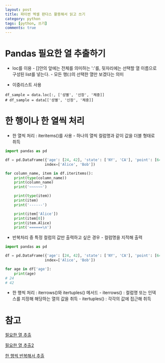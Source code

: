 ```yaml
---
layout: post
title: 파이썬 엑셀 판다스 활용해서 읽고 쓰기
category: python
tags: [python, 쓰기]
comments: true
---
```


# Pandas 필요한 열 추출하기

- loc를 이용
       - []안의 앞에는 전체를 의미하는 ':'를, 뒷자리에는 선택할 열 이름으로 구성된 list를 넣는다.
       - 모든 행(:)의 선택한 열만 보겠다는 의미

- 이중리스트 사용

```
df_sample = data.loc[:, ['성별', '신장', '체중]]
# df_sample = data[['성별', '신장', '체중]]
```

# 한 행이나 한 열씩 처리

- 한 열씩 처리 : iteritems()를 사용
       - 하나의 열씩 컬럼명과 같이 값을 더블 형태로 취득

```python
import pandas as pd

df = pd.DataFrame({'age': [24, 42], 'state': ['NY', 'CA'], 'point': [64, 92]},
                  index=['Alice', 'Bob'])

for column_name, item in df.iteritems():
    print(type(column_name))
    print(column_name)
    print('~~~~~~')

    print(type(item))
    print(item)
    print('------')

    print(item['Alice'])
    print(item[0])
    print(item.Alice)
    print('======\n')
```


- 반복처리 중 특정 컬럼의 값만 출력하고 싶은 경우
       - 컬럼명을 지적해 출력

```python
import pandas as pd

df = pd.DataFrame({'age': [24, 42], 'state': ['NY', 'CA'], 'point': [64, 92]},
                  index=['Alice', 'Bob'])

for age in df['age']:
    print(age)
# 24
# 42
```

- 한 행씩 처리 :  iterrows()와 itertuples() 메서드
       - iterrows() : 컬럼명 또는 인덱스를 지정해 해당하는 열의 값을 취득
       - itertuples() : 각각의 값에 접근해 취득


# 참고

[필요한 열 추출](https://m.blog.naver.com/PostView.nhn?blogId=rising_n_falling&logNo=221622971970&proxyReferer=https:%2F%2Fwww.google.com%2F)

[필요한 열 추출2](http://hleecaster.com/python-pandas-selecting-data/)

[한 행씩 반복해서 추출](https://ponyozzang.tistory.com/609)